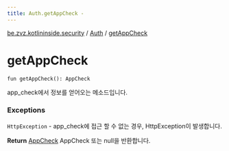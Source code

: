 ```yaml
---
title: Auth.getAppCheck - 
---
```


[be.zvz.kotlininside.security](../index.html) / [Auth](index.html) / [getAppCheck](./get-app-check.html)

# getAppCheck

`fun getAppCheck(): AppCheck`

app_check에서 정보를 얻어오는 메소드입니다.

### Exceptions

`HttpException` - app_check에 접근 할 수 없는 경우, HttpException이 발생합니다.

**Return**
[AppCheck](-app-check/index.html) AppCheck 또는 null을 반환합니다.

